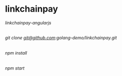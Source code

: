 # linkchainpay
###### linkchainpay-angularjs
###### git clone git@github.com:golang-demo/linkchainpay.git
###### npm install
###### npm start

